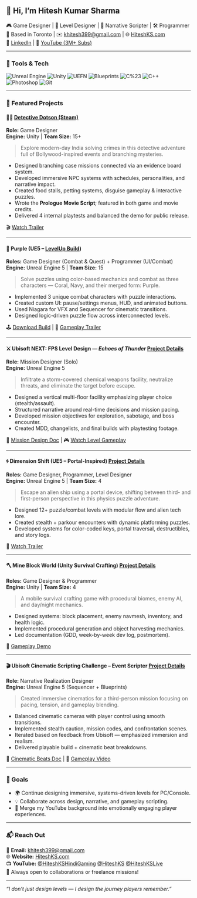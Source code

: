 ## 👋 Hi, I’m Hitesh Kumar Sharma

🎮 Game Designer | 🧠 Level Designer | 📜 Narrative Scripter | 🛠 Programmer  
📍 Based in Toronto | ✉️ khitesh399@gmail.com | 🌐 [HiteshKS.com](https://HiteshKS.com)  
💼 [LinkedIn](https://linkedin.com/in/hiteshks) | 🎥 [YouTube (3M+ Subs)](https://www.youtube.com/@HiteshKSHindiGaming)

---

### 🔧 Tools & Tech

![Unreal Engine](https://img.shields.io/badge/Unreal%20Engine-5-blue?logo=unrealengine)
![Unity](https://img.shields.io/badge/Unity-2023-black?logo=unity)
![UEFN](https://img.shields.io/badge/Fortnite%20Editor-UEFN-purple?logo=fortnite)
![Blueprints](https://img.shields.io/badge/Blueprints-VisualScripting-blue)
![C%23](https://img.shields.io/badge/C%23-Unity-green?logo=csharp)
![C++](https://img.shields.io/badge/C++-Unreal-blue?logo=cplusplus)
![Photoshop](https://img.shields.io/badge/Photoshop-UI%20Design-blue?logo=adobephotoshop)
![Git](https://img.shields.io/badge/Git-Version%20Control-orange?logo=git)

---

### 🧩 Featured Projects

#### 🕵️‍♂️ <a href="https://store.steampowered.com/app/2450840/Detective_Dotson/" target="_blank">Detective Dotson (Steam)</a>
**Role:** Game Designer  
**Engine:** Unity | **Team Size:** 15+  
> Explore modern-day India solving crimes in this detective adventure full of Bollywood-inspired events and branching mysteries.

- Designed branching case missions connected via an evidence board system.
- Developed immersive NPC systems with schedules, personalities, and narrative impact.
- Created food stalls, petting systems, disguise gameplay & interactive puzzles.
- Wrote the **Prologue Movie Script**; featured in both game and movie credits.
- Delivered 4 internal playtests and balanced the demo for public release.

🎬 [Watch Trailer](https://www.youtube.com/watch?v=20oxpL6uwIY)

---

#### 💜 Purple (UE5 – [LevelUp Build](https://www.hiteshks.com/unrealenginepurple))
**Roles:** Game Designer (Combat & Quest) + Programmer (UI/Combat)  
**Engine:** Unreal Engine 5 | **Team Size:** 15  
> Solve puzzles using color-based mechanics and combat as three characters — Coral, Navy, and their merged form: Purple.

- Implemented 3 unique combat characters with puzzle interactions.
- Created custom UI: pause/settings menus, HUD, and animated buttons.
- Used Niagara for VFX and Sequencer for cinematic transitions.
- Designed logic-driven puzzle flow across interconnected levels.

🕹️ [Download Build](https://drive.google.com/file/d/1c9yYfBtfyVsAekIxJVBWHtE6OswgF2L8/) | 🎥 [Gameplay Trailer](https://youtu.be/BVYQm60f5qQ?si=niKR8UiROzRek0-k)

---

#### ⚔️ Ubisoft NEXT: FPS Level Design — *Echoes of Thunder* [Project Details](https://hiteshks.com/ubisoft-next-mission-design)
**Role:** Mission Designer (Solo)  
**Engine:** Unreal Engine 5  
> Infiltrate a storm-covered chemical weapons facility, neutralize threats, and eliminate the target before escape.

- Designed a vertical multi-floor facility emphasizing player choice (stealth/assault).
- Structured narrative around real-time decisions and mission pacing.
- Developed mission objectives for exploration, sabotage, and boss encounter.
- Created MDD, changelists, and final builds with playtesting footage.

📄 [Mission Design Doc](https://drive.google.com/file/d/1GktYurAM9MrCq9LtUBsdGP-1KSbjZjbZ) | 🎮 [Watch Level Gameplay](https://youtu.be/GbQchdxmH3I)

---

#### 🌀 Dimension Shift (UE5 – Portal-Inspired) [Project Details](https://hiteshks.com/dimensionshiftue5consoleproject)
**Roles:** Game Designer, Programmer, Level Designer  
**Engine:** Unreal Engine 5 | **Team Size:** 4  
> Escape an alien ship using a portal device, shifting between third- and first-person perspective in this physics puzzle adventure.

- Designed 12+ puzzle/combat levels with modular flow and alien tech lore.
- Created stealth + parkour encounters with dynamic platforming puzzles.
- Developed systems for color-coded keys, portal traversal, destructibles, and story logs.

🎥 [Watch Trailer](https://youtu.be/gMIBdOw_1yA)

---

#### 🪓 Mine Block World (Unity Survival Crafting) [Project Details](https://hiteshks.com/mineblockworld)
**Roles:** Game Designer & Programmer  
**Engine:** Unity | **Team Size:** 4  
> A mobile survival crafting game with procedural biomes, enemy AI, and day/night mechanics.

- Designed systems: block placement, enemy navmesh, inventory, and health logic.
- Implemented procedural generation and object harvesting mechanics.
- Led documentation (GDD, week-by-week dev log, postmortem).

📱 [Gameplay Demo](https://youtu.be/HzdZyTkyhZY)

---

#### 🎬 Ubisoft Cinematic Scripting Challenge – Event Scripter [Project Details](https://hiteshks.com/ubisoft-cinematic-event-scripting)
**Role:** Narrative Realization Designer  
**Engine:** Unreal Engine 5 (Sequencer + Blueprints)  
> Created immersive cinematics for a third-person mission focusing on pacing, tension, and gameplay blending.

- Balanced cinematic cameras with player control using smooth transitions.
- Implemented stealth caution, mission codes, and confrontation scenes.
- Iterated based on feedback from Ubisoft — emphasized immersion and realism.
- Delivered playable build + cinematic beat breakdowns.

📄 [Cinematic Beats Doc](https://drive.google.com/file/d/1N4J9TsE1xhWljeEd2oapmq-BXGEFEI6s) | 🎥 [Gameplay Video](https://youtu.be/SFuUf3ZOtpo)

---

### 🎯 Goals

- 🌍 Continue designing immersive, systems-driven levels for PC/Console.
- 💡 Collaborate across design, narrative, and gameplay scripting.
- 🎥 Merge my YouTube background into emotionally engaging player experiences.

---

### 📬 Reach Out

📧 **Email:** khitesh399@gmail.com  
🌐 **Website:** [HiteshKS.com](https://HiteshKS.com)  
📺 **YouTube:** [@HiteshKSHindiGaming](https://www.youtube.com/@HiteshKSHindiGaming) [@HiteshKS](https://www.youtube.com/@HiteshKS)  [@HiteshKSLive](https://www.youtube.com/@HiteshKSLive)    
🤝 Always open to collaborations or freelance missions!

---

_“I don’t just design levels — I design the journey players remember.”_
